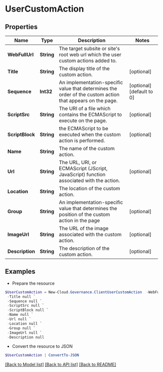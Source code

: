 # UserCustomAction
## Properties

Name | Type | Description | Notes
------------ | ------------- | ------------- | -------------
**WebFullUrl** | **String** | The target subsite or site&#39;s root web url which the user custom actions added to. | 
**Title** | **String** | The display title of the custom action. | [optional] 
**Sequence** | **Int32** | An implementation-specific value that determines the order of the custom action that appears on the page. | [optional] [default to 0]
**ScriptSrc** | **String** | The URI of a file which contains the ECMAScript to execute on the page. | [optional] 
**ScriptBlock** | **String** | the ECMAScript to be executed when the custom action is performed. | [optional] 
**Name** | **String** | The name of the custom action. | 
**Url** | **String** | The URL, URI, or ECMAScript (JScript, JavaScript) function associated with the action. | [optional] 
**Location** | **String** | The location of the custom action. | 
**Group** | **String** | An implementation-specific value that determines the position of the custom action in the page | [optional] 
**ImageUrl** | **String** | The URL of the image associated with the custom action. | [optional] 
**Description** | **String** | The description of the custom action. | [optional] 

## Examples

- Prepare the resource
```powershell
$UserCustomAction = New-Cloud.Governance.ClientUserCustomAction  -WebFullUrl null `
 -Title null `
 -Sequence null `
 -ScriptSrc null `
 -ScriptBlock null `
 -Name null `
 -Url null `
 -Location null `
 -Group null `
 -ImageUrl null `
 -Description null
```

- Convert the resource to JSON
```powershell
$UserCustomAction | ConvertTo-JSON
```

[[Back to Model list]](../README.md#documentation-for-models) [[Back to API list]](../README.md#documentation-for-api-endpoints) [[Back to README]](../README.md)


